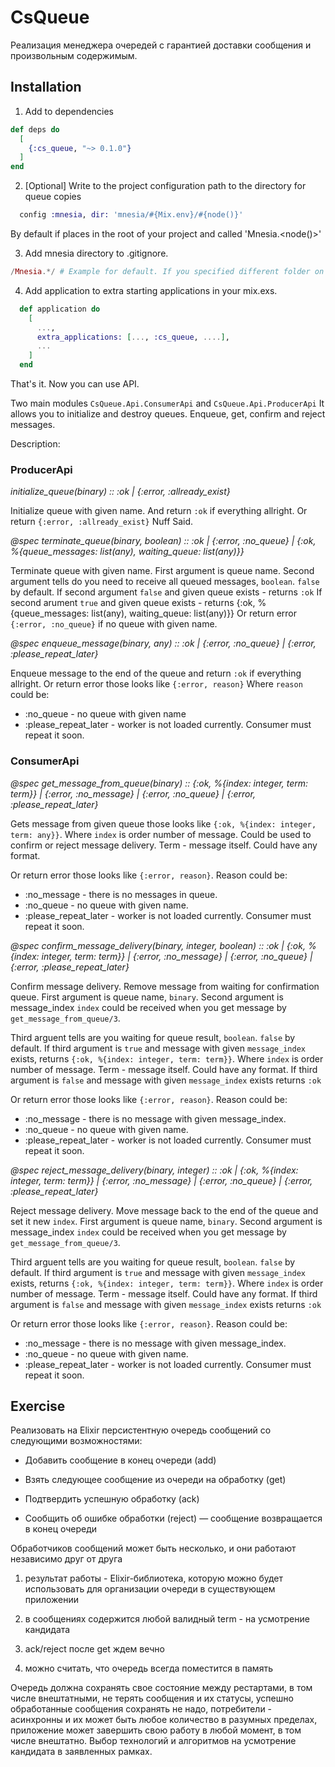 # CsQueue

Реализация менеджера очередей с гарантией доставки сообщения и произвольным содержимым.

## Installation

1. Add to dependencies

```elixir
def deps do
  [
    {:cs_queue, "~> 0.1.0"}
  ]
end
```

2. [Optional] Write to the project configuration path to the directory for queue copies

```elixir
  config :mnesia, dir: 'mnesia/#{Mix.env}/#{node()}'
```

By default if places in the root of your project and called 'Mnesia.<node()>'

3. Add mnesia directory to .gitignore.


```elixir
/Mnesia.*/ # Example for default. If you specified different folder on step 2 write your directory
```

4. Add application to extra starting applications in your mix.exs.

```elixir
  def application do
    [
      ...,
      extra_applications: [..., :cs_queue, ....],
      ...
    ]
  end
```

That's it. Now you can use API.

Two main modules `CsQueue.Api.ConsumerApi` and `CsQueue.Api.ProducerApi`
It allows you to initialize and destroy queues. Enqueue, get, confirm and reject messages.

Description:

### ProducerApi

*initialize_queue(binary) :: :ok | {:error, :allready_exist}*

Initialize queue with given name. And return `:ok` if everything allright.
Or return `{:error, :allready_exist}` Nuff Said.

*@spec terminate_queue(binary, boolean) ::
           :ok
           | {:error, :no_queue}
           | {:ok, %{queue_messages: list(any), waiting_queue: list(any)}}*

Terminate queue with given name.
First argument is queue name.
Second argument tells do you need to receive all queued messages, `boolean`. `false` by default.
If second argument `false` and given queue exists - returns `:ok`
If second arument `true` and given queue exists - returns {:ok, %{queue_messages: list(any), waiting_queue: list(any)}}
Or return error `{:error, :no_queue}` if no queue with given name.

*@spec enqueue_message(binary, any) :: :ok | {:error, :no_queue} | {:error, :please_repeat_later}*

Enqueue message to the end of the queue and return `:ok` if everything allright.
Or return error those looks like `{:error, reason}`
Where `reason` could be:
* :no_queue - no queue with given name
* :please_repeat_later - worker is not loaded currently. Consumer must repeat it soon.

### ConsumerApi

*@spec get_message_from_queue(binary) ::
           {:ok, %{index: integer, term: term}}
           | {:error, :no_message}
           | {:error, :no_queue}
           | {:error, :please_repeat_later}*

Gets message from given queue those looks like `{:ok, %{index: integer, term: any}}`.
Where `index` is order number of message. Could be used to confirm or reject message delivery.
Term - message itself. Could have any format.

Or return error those looks like `{:error, reason}`. Reason could be:
* :no_message - there is no messages in queue.
* :no_queue - no queue with given name.
* :please_repeat_later - worker is not loaded currently. Consumer must repeat it soon.

*@spec confirm_message_delivery(binary, integer, boolean) ::
           :ok
           | {:ok, %{index: integer, term: term}}
           | {:error, :no_message}
           | {:error, :no_queue}
           | {:error, :please_repeat_later}*
           
Confirm message delivery. Remove message from waiting for confirmation queue.
First argument is queue name, `binary`.
Second argument is message_index `index` could be received when you get message by `get_message_from_queue/3`.

Third arguent tells are you waiting for queue result, `boolean`. `false` by default.
If third argument is `true` and message with given `message_index` exists,
returns `{:ok, %{index: integer, term: term}}`.
Where `index` is order number of message.
Term - message itself. Could have any format.
If third argument is `false` and message with given `message_index` exists returns `:ok`

Or return error those looks like `{:error, reason}`. Reason could be:
* :no_message - there is no message with given message_index.
* :no_queue - no queue with given name.
* :please_repeat_later - worker is not loaded currently. Consumer must repeat it soon.

*@spec reject_message_delivery(binary, integer) ::
           :ok
           | {:ok, %{index: integer, term: term}}
           | {:error, :no_message}
           | {:error, :no_queue}
           | {:error, :please_repeat_later}*
           
Reject message delivery. Move message back to the end of the queue and set it new `index`.
First argument is queue name, `binary`.
Second argument is message_index `index` could be received when you get message by `get_message_from_queue/3`.

Third arguent tells are you waiting for queue result, `boolean`. `false` by default.
If third argument is `true` and message with given `message_index` exists,
returns `{:ok, %{index: integer, term: term}}`.
Where `index` is order number of message.
Term - message itself. Could have any format.
If third argument is `false` and message with given `message_index` exists returns `:ok`

Or return error those looks like `{:error, reason}`. Reason could be:
* :no_message - there is no message with given message_index.
* :no_queue - no queue with given name.
* :please_repeat_later - worker is not loaded currently. Consumer must repeat it soon.
  

## Exercise
Реализовать на Elixir персистентную очередь сообщений со следующими возможностями:

- Добавить сообщение в конец очереди (add)

- Взять следующее сообщение из очереди на обработку (get)

- Подтвердить успешную обработку (ack)

- Сообщить об ошибке обработки (reject) — сообщение возвращается в конец очереди

Обработчиков сообщений может быть несколько, и они работают независимо друг от друга

1. результат работы - Elixir-библиотека, которую можно будет использовать для организации очереди в существующем приложении

2. в сообщениях содержится любой валидный term - на усмотрение кандидата

3. ack/reject после get ждем вечно

4. можно считать, что очередь всегда поместится в память

Очередь должна сохранять свое состояние между рестартами, в том числе внештатными, не терять сообщения и их статусы, успешно обработанные сообщения сохранять не надо, потребители - асинхронны и их может быть любое количество в разумных пределах, приложение может завершить свою работу в любой момент, в том числе внештатно. Выбор технологий и алгоритмов на усмотрение кандидата в заявленных рамках.

